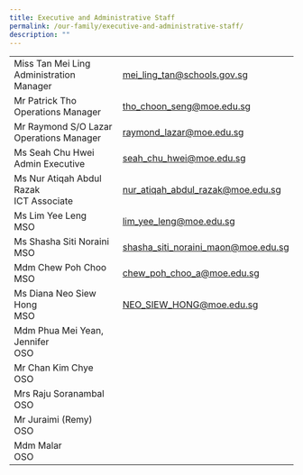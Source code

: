```yaml
---
title: Executive and Administrative Staff
permalink: /our-family/executive-and-administrative-staff/
description: ""
---
```

<table>
<tbody>

<tr>
<td style="text-align: left;">Miss Tan Mei Ling<br>Administration Manager</td>
<td style="text-align: left;"><a href="mailto:mei_ling_tan@schools.gov.sg" target="">mei_ling_tan@schools.gov.sg</a></td>
</tr>
	
<tr>
<td style="text-align: left;">Mr Patrick Tho<br>Operations Manager</td>
<td style="text-align: left;"><a href="mailto:tho_choon_seng@moe.edu.sg" target="">tho_choon_seng@moe.edu.sg</a></td>
</tr>
	
<tr>
<td style="text-align: left;">Mr Raymond S/O Lazar <br>Operations Manager</td>
<td style="text-align: left;"><a href="mailto:raymond_lazar@moe.edu.sg" target="">raymond_lazar@moe.edu.sg</a></td>
</tr>
	
	
<tr>
<td style="text-align: left;">Ms Seah Chu Hwei<br>Admin Executive</td>
<td style="text-align: left;"><a href="mailto:seah_chu_hwei@moe.edu.sg" target="">seah_chu_hwei@moe.edu.sg</a></td>
</tr>
<tr>
<td style="text-align: left;">Ms Nur Atiqah Abdul Razak <br>ICT Associate </td>
<td style="text-align: left;"><a href="mailto:nur_atiqah_abdul_razak@moe.edu.sg" target="">nur_atiqah_abdul_razak@moe.edu.sg</a></td>
</tr>
	<tr>
<td style="text-align: left;">Ms Lim Yee Leng <br>MSO </td>
<td style="text-align: left;"><a href="mailto:lim_yee_leng@moe.edu.sg" target="">lim_yee_leng@moe.edu.sg</a></td>
</tr>
		<tr>
<td style="text-align: left;">Ms Shasha Siti Noraini <br>MSO </td>
<td style="text-align: left;"><a href="mailto:shasha_siti_noraini_maon@moe.edu.sg" target="">shasha_siti_noraini_maon@moe.edu.sg</a></td>
</tr>
		<tr>
<td style="text-align: left;">Mdm Chew Poh Choo <br>MSO </td>
<td style="text-align: left;"><a href="mailto:Chew_poh_choo_a@moe.edu.sg" target="">chew_poh_choo_a@moe.edu.sg </a></td>
</tr>
		<tr>
<td style="text-align: left;">Ms Diana Neo Siew Hong <br>MSO </td>
<td style="text-align: left;"><a href="mailto:NEO_SIEW_HONG@moe.edu.sg" target="">NEO_SIEW_HONG@moe.edu.sg </a></td>
</tr>
		<tr>
<td style="text-align: left;">Mdm Phua Mei Yean, Jennifer <br>OSO </td>
<td style="text-align: left;"><a href="mailto:" target=""> </a></td>
</tr>
		<tr>
<td style="text-align: left;">Mr Chan Kim Chye<br>OSO </td>
<td style="text-align: left;"><a href="mailto:" target=""> </a></td>
</tr>
<tr>
<td style="text-align: left;">Mrs Raju Soranambal<br>OSO </td>
<td style="text-align: left;"><a href="mailto:" target=""> </a></td>
</tr>
<tr>
<td style="text-align: left;">Mr Juraimi (Remy)<br>OSO </td>
<td style="text-align: left;"><a href="mailto:" target=""> </a></td>
</tr>
<tr>
<td style="text-align: left;">Mdm Malar<br>OSO </td>
<td style="text-align: left;"><a href="mailto:" target=""> </a></td>
</tr>


</tbody>
</table>